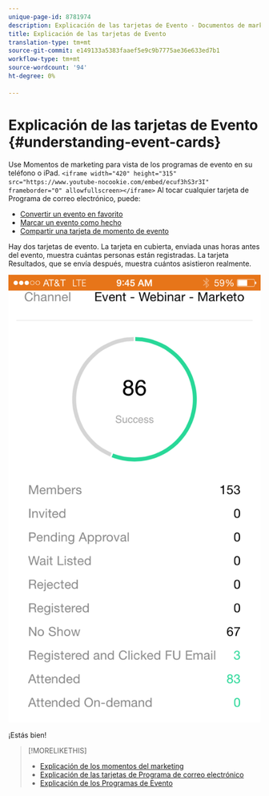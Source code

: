 ```yaml
---
unique-page-id: 8781974
description: Explicación de las tarjetas de Evento - Documentos de marketing - Documentación del producto
title: Explicación de las tarjetas de Evento
translation-type: tm+mt
source-git-commit: e149133a5383faaef5e9c9b7775ae36e633ed7b1
workflow-type: tm+mt
source-wordcount: '94'
ht-degree: 0%

---
```



# Explicación de las tarjetas de Evento {#understanding-event-cards}

Use Momentos de marketing para vista de los programas de evento en su teléfono o iPad.
`<iframe width="420" height="315" src="https://www.youtube-nocookie.com/embed/ecuf3hS3r3I" frameborder="0" allowfullscreen></iframe>` Al tocar cualquier tarjeta de Programa de correo electrónico, puede:

* [Convertir un evento en favorito](../../../../../product-docs/core-marketo-concepts/mobile-apps/marketo-moments/working-with-moments/creating-a-favorite.md)
* [Marcar un evento como hecho](../../../../../product-docs/core-marketo-concepts/mobile-apps/marketo-moments/working-with-moments/marking-it-done.md)
* [Compartir una tarjeta de momento de evento](../../../../../product-docs/core-marketo-concepts/mobile-apps/marketo-moments/working-with-moments/sharing-a-moment.md)

Hay dos tarjetas de evento. La tarjeta en cubierta, enviada unas horas antes del evento, muestra cuántas personas están registradas. La tarjeta Resultados, que se envía después, muestra cuántos asistieron realmente.

![](assets/image2015-7-15-16-3a56-3a16.png)

¡Estás bien!

>[!MORELIKETHIS]
>
>* [Explicación de los momentos del marketing](understanding-marketo-moments.md)
>* [Explicación de las tarjetas de Programa de correo electrónico](understanding-email-program-cards.md)
>* [Explicación de los Programas de Evento](../../../../../product-docs/demand-generation/events/understanding-events/understanding-event-programs.md)

>



